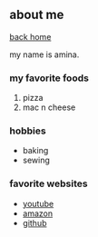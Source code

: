 <!-- .md FOR markdown, coding in markdown language -->
## about me
[back home](aminahajiyeva.github.io)

my name is amina.

### my favorite foods

1. pizza
2. mac n cheese

### hobbies

- baking
- sewing

### favorite websites

- [youtube](https://youtube.com)
- [amazon](https://amazon.ca)
- [github](https://github.com)
